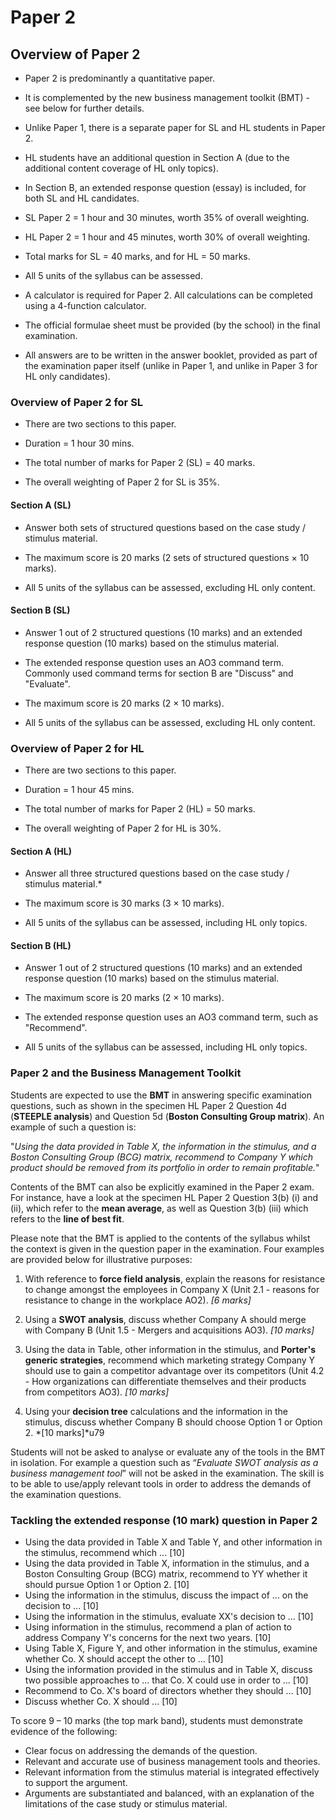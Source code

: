 Paper 2
========================

## Overview of Paper 2

- Paper 2 is predominantly a quantitative paper.

- It is complemented by the new business management toolkit (BMT) - see below for further details.

- Unlike Paper 1, there is a separate paper for SL and HL students in Paper 2.

- HL students have an additional question in Section A (due to the additional content coverage of HL only topics).

- In Section B, an extended response question (essay) is included, for both SL and HL candidates.

- SL Paper 2 = 1 hour and 30 minutes, worth 35% of overall weighting.

- HL Paper 2 = 1 hour and 45 minutes, worth 30% of overall weighting.

- Total marks for SL = 40 marks, and for HL = 50 marks.

- All 5 units of the syllabus can be assessed.

- A calculator is required for Paper 2. All calculations can be completed using a 4-function calculator.

- The official formulae sheet must be provided (by the school) in the final examination.

- All answers are to be written in the answer booklet, provided as part of the examination paper itself (unlike in Paper 1, and unlike in Paper 3 for HL only candidates).

### Overview of Paper 2 for SL

- There are two sections to this paper.

- Duration = 1 hour 30 mins.

- The total number of marks for Paper 2 (SL) = 40 marks.

- The overall weighting of Paper 2 for SL is 35%.

#### Section A (SL)

- Answer both sets of structured questions based on the case study / stimulus material.

- The maximum score is 20 marks (2 sets of structured questions × 10 marks).

- All 5 units of the syllabus can be assessed, excluding HL only content.

#### Section B (SL)

- Answer 1 out of 2 structured questions (10 marks) and an extended response question (10 marks) based on the stimulus material.

- The extended response question uses an AO3 command term. Commonly used command terms for section B are "Discuss" and "Evaluate".

- The maximum score is 20 marks (2 × 10 marks).

- All 5 units of the syllabus can be assessed, excluding HL only content.

### Overview of Paper 2 for HL

- There are two sections to this paper.

- Duration = 1 hour 45 mins.

- The total number of marks for Paper 2 (HL) = 50 marks.

- The overall weighting of Paper 2 for HL is 30%.

#### Section A (HL)

- Answer all three structured questions based on the case study / stimulus material.*

- The maximum score is 30 marks (3 × 10 marks).

- All 5 units of the syllabus can be assessed, including HL only topics.

#### Section B (HL)

- Answer 1 out of 2 structured questions (10 marks) and an extended response question (10 marks) based on the stimulus material.

- The maximum score is 20 marks (2 × 10 marks).

- The extended response question uses an AO3 command term, such as "Recommend".

- All 5 units of the syllabus can be assessed, including HL only topics.


### Paper 2 and the Business Management Toolkit

Students are expected to use the **BMT** in answering specific examination questions,  such as shown in the specimen HL Paper 2 Question 4d (**STEEPLE analysis**) and Question 5d (**Boston Consulting Group matrix**).  An example of such a question is:

"*Using the data provided in Table X, the information in the stimulus, and a Boston Consulting Group (BCG) matrix, recommend to Company Y which product should be removed from its portfolio in order to remain profitable.*"

Contents of the BMT can also be explicitly examined in the Paper 2 exam.  For instance, have a look at the specimen HL Paper 2 Question 3(b) (i) and (ii),  which refer to the **mean average**,  as well as Question 3(b) (iii) which refers to the **line of best fit**.

Please note that the BMT is applied to the contents of the syllabus whilst the context is given in the question paper in the examination.  Four examples are provided below for illustrative purposes:

1. With reference to **force field analysis**,  explain the reasons for resistance to change amongst the employees in Company X (Unit 2.1 - reasons for resistance to change in the workplace AO2).  *[6 marks]*

2. Using a **SWOT analysis**,  discuss whether Company A should merge with Company B (Unit 1.5 - Mergers and acquisitions AO3).  *[10 marks]*

3. Using the data in Table,  other information in the stimulus,  and **Porter's generic strategies**,  recommend which marketing strategy Company Y should use to gain a competitor advantage over its competitors (Unit 4.2 - How organizations can differentiate themselves and their products from competitors AO3).  *[10 marks]*

4. Using your **decision tree** calculations and the information in the stimulus,  discuss whether Company B should choose Option 1 or Option 2.  *[10 marks]*u79

Students will not be asked to analyse or evaluate any of the tools in the BMT in isolation.  For example a question such as “*Evaluate SWOT analysis as a business management tool*” will not be asked in the examination.  The skill is to be able to use/apply relevant tools in order to address the demands of the examination questions.

### Tackling the extended response (10 mark) question in Paper 2

- Using the data provided in Table X and Table Y, and other information in the stimulus, recommend which ... [10]
- Using the data provided in Table X, information in the stimulus, and a Boston Consulting Group (BCG) matrix, recommend to YY whether it should pursue Option 1 or Option 2. [10]
- Using the information in the stimulus, discuss the impact of ... on the decision to ... [10]
- Using the information in the stimulus, evaluate XX's decision to ... [10]
- Using information in the stimulus, recommend a plan of action to address Company Y's concerns for the next two years. [10]
- Using Table X, Figure Y, and other information in the stimulus, examine whether Co. X should accept the other to ... [10]
- Using the information provided in the stimulus and in Table X, discuss two possible approaches to ... that Co. X could use in order to ... [10]
- Recommend to Co. X's board of directors whether they should ... [10]
- Discuss whether Co. X should ... [10]

To score 9 – 10 marks (the top mark band), students must demonstrate evidence of the following:

- Clear focus on addressing the demands of the question.
- Relevant and accurate use of business management tools and theories.
- Relevant information from the stimulus material is integrated effectively to support the argument.
- Arguments are substantiated and balanced,  with an explanation of the limitations of the case study or stimulus material.





